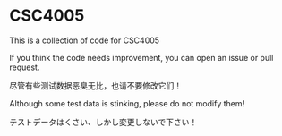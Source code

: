 # CSC4005


This is a collection of code for CSC4005

If you think the code needs improvement, you can open an issue or pull request.

尽管有些测试数据恶臭无比，也请不要修改它们！

Although some test data is stinking, please do not modify them!


テストデータはくさい、しかし変更しないで下さい！



